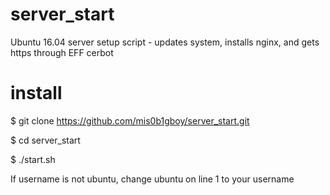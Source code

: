 # server_start

Ubuntu 16.04 server setup script - updates system, installs nginx, and gets https through EFF cerbot

# install
  $ git clone https://github.com/mis0b1gboy/server_start.git
  
  $ cd server_start
  
  $ ./start.sh

If username is not ubuntu, 
change ubuntu on line 1 to your username
